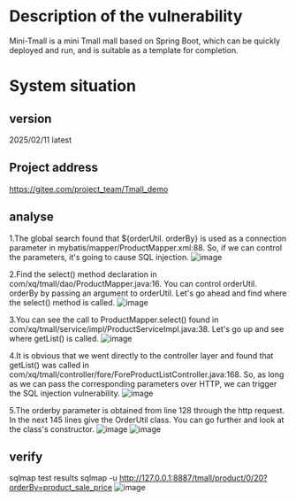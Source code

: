 # Description of the vulnerability
Mini-Tmall is a mini Tmall mall based on Spring Boot, which can be quickly deployed and run, and is suitable as a template for completion.
# System situation
## version
2025/02/11 latest
## Project address
https://gitee.com/project_team/Tmall_demo

## analyse
1.The global search found that ${orderUtil. orderBy} is used as a connection parameter in mybatis/mapper/ProductMapper.xml:88.  So, if we can control the parameters, it's going to cause SQL injection.
![image](https://github.com/user-attachments/assets/2605c63d-2d6d-4247-80df-b93339a65ce8)

2.Find the select() method declaration in com/xq/tmall/dao/ProductMapper.java:16.  You can control orderUtil. orderBy by passing an argument to orderUtil.  Let's go ahead and find where the select() method is called.
![image](https://github.com/user-attachments/assets/cbdac2e6-74d2-44a4-89fb-b5050ea0de26)

3.You can see the call to ProductMapper.select() found in com/xq/tmall/service/impl/ProductServiceImpl.java:38. Let's go up and see where getList() is called.
![image](https://github.com/user-attachments/assets/3454b37a-90d8-48c2-bf44-11b675bbe8b4)

4.It is obvious that we went directly to the controller layer and found that getList() was called in com/xq/tmall/controller/fore/ForeProductListController.java:168.  So, as long as we can pass the corresponding parameters over HTTP, we can trigger the SQL injection vulnerability.
![image](https://github.com/user-attachments/assets/16470dc7-ef6d-4b79-b30f-9691867247ca)

5.The orderby parameter is obtained from line 128 through the http request.  In the next 145 lines give the OrderUtil class.  You can go further and look at the class's constructor.
![image](https://github.com/user-attachments/assets/e3e99996-7874-4780-bf77-900170176242)
![image](https://github.com/user-attachments/assets/393d9132-0669-49c5-9a74-43e912a58ab2)
## verify
sqlmap test results
sqlmap -u http://127.0.0.1:8887/tmall/product/0/20?orderBy=product_sale_price
![image](https://github.com/user-attachments/assets/d1c33aa8-8ad3-42b2-9591-81cbdad45f71)


